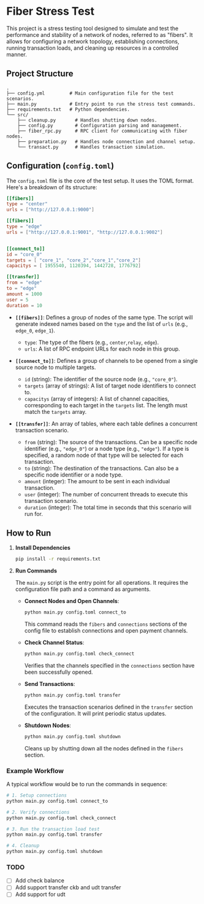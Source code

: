 # Fiber Stress Test

This project is a stress testing tool designed to simulate and test the performance and stability of a network of nodes, referred to as "fibers". It allows for configuring a network topology, establishing connections, running transaction loads, and cleaning up resources in a controlled manner.

## Project Structure

```
.
├── config.yml         # Main configuration file for the test scenarios.
├── main.py            # Entry point to run the stress test commands.
├── requirements.txt   # Python dependencies.
└── src/
    ├── cleanup.py       # Handles shutting down nodes.
    ├── config.py        # Configuration parsing and management.
    ├── fiber_rpc.py     # RPC client for communicating with fiber nodes.
    ├── preparation.py   # Handles node connection and channel setup.
    └── transact.py      # Handles transaction simulation.
```

## Configuration (`config.toml`)

The `config.toml` file is the core of the test setup. It uses the TOML format. Here's a breakdown of its structure:

```toml
[[fibers]]
type = "center"
urls = ["http://127.0.0.1:9000"]

[[fibers]]
type = "edge"
urls = ["http://127.0.0.1:9001", "http://127.0.0.1:9002"]


[[connect_to]]
id = "core_0"
targets = [ "core_1", "core_2","core_1","core_2"]
capacitys = [ 1955540, 1120394, 1442728, 1776792]

[[transfer]]
from = "edge"
to = "edge"
amount = 1000
user = 5
duration = 10
```

- **`[[fibers]]`**: Defines a group of nodes of the same type. The script will generate indexed names based on the `type` and the list of `urls` (e.g., `edge_0`, `edge_1`).
    - `type`: The type of the fibers (e.g., `center`,`relay`, `edge`).
    - `urls`: A list of RPC endpoint URLs for each node in this group.

- **`[[connect_to]]`**: Defines a group of channels to be opened from a single source node to multiple targets.
    - `id` (string): The identifier of the source node (e.g., `"core_0"`).
    - `targets` (array of strings): A list of target node identifiers to connect to.
    - `capacitys` (array of integers): A list of channel capacities, corresponding to each target in the `targets` list. The length must match the `targets` array.

- **`[[transfer]]`**: An array of tables, where each table defines a concurrent transaction scenario.
    - `from` (string): The source of the transactions. Can be a specific node identifier (e.g., `"edge_0"`) or a node type (e.g., `"edge"`). If a type is specified, a random node of that type will be selected for each transaction.
    - `to` (string): The destination of the transactions. Can also be a specific node identifier or a node type.
    - `amount` (integer): The amount to be sent in each individual transaction.
    - `user` (integer): The number of concurrent threads to execute this transaction scenario.
    - `duration` (integer): The total time in seconds that this scenario will run for.

## How to Run

1.  **Install Dependencies**

    ```bash
    pip install -r requirements.txt
    ```

2.  **Run Commands**

    The `main.py` script is the entry point for all operations. It requires the configuration file path and a command as arguments.

    - **Connect Nodes and Open Channels**:

      ```bash
      python main.py config.toml connect_to
      ```
      This command reads the `fibers` and `connections` sections of the config file to establish connections and open payment channels.

    - **Check Channel Status**:

      ```bash
      python main.py config.toml check_connect
      ```
      Verifies that the channels specified in the `connections` section have been successfully opened.

    - **Send Transactions**:

      ```bash
      python main.py config.toml transfer
      ```
      Executes the transaction scenarios defined in the `transfer` section of the configuration. It will print periodic status updates.

    - **Shutdown Nodes**:

      ```bash
      python main.py config.toml shutdown
      ```
      Cleans up by shutting down all the nodes defined in the `fibers` section.

### Example Workflow

A typical workflow would be to run the commands in sequence:

```bash
# 1. Setup connections
python main.py config.toml connect_to

# 2. Verify connections
python main.py config.toml check_connect

# 3. Run the transaction load test
python main.py config.toml transfer

# 4. Cleanup
python main.py config.toml shutdown
```

### TODO
- [ ] Add check balance
- [ ] Add support transfer ckb  and udt transfer
- [ ] Add support for udt